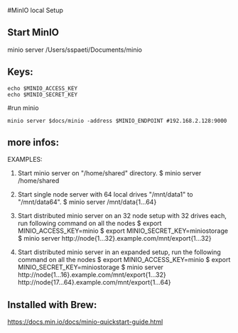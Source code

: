 
#MinIO local Setup

## Start MinIO
minio server /Users/sspaeti/Documents/minio

## Keys:
```
echo $MINIO_ACCESS_KEY
echo $MINIO_SECRET_KEY
```

#run minio
```
minio server $docs/minio -address $MINIO_ENDPOINT #192.168.2.128:9000
```

## more infos:
EXAMPLES:
  1. Start minio server on "/home/shared" directory.
     $ minio server /home/shared

  2. Start single node server with 64 local drives "/mnt/data1" to "/mnt/data64".
     $ minio server /mnt/data{1...64}

  3. Start distributed minio server on an 32 node setup with 32 drives each, run following command on all the nodes
     $ export MINIO_ACCESS_KEY=minio
     $ export MINIO_SECRET_KEY=miniostorage
     $ minio server http://node{1...32}.example.com/mnt/export{1...32}

  4. Start distributed minio server in an expanded setup, run the following command on all the nodes
     $ export MINIO_ACCESS_KEY=minio
     $ export MINIO_SECRET_KEY=miniostorage
     $ minio server http://node{1...16}.example.com/mnt/export{1...32} \
            http://node{17...64}.example.com/mnt/export{1...64}

## Installed with Brew:
https://docs.min.io/docs/minio-quickstart-guide.html